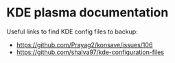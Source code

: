 # KDE plasma documentation

Useful links to find KDE config files to backup:

- <https://github.com/Prayag2/konsave/issues/106>
- <https://github.com/shalva97/kde-configuration-files>
